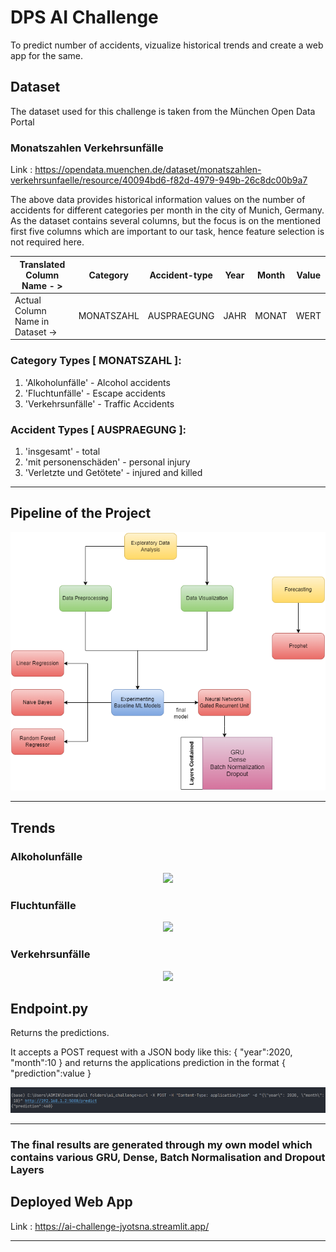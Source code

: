 # DPS AI Challenge

To predict number of accidents, vizualize historical trends and create a web app for the same.

## Dataset

The dataset used for this challenge is taken from the München Open Data Portal

### Monatszahlen Verkehrsunfälle

Link : https://opendata.muenchen.de/dataset/monatszahlen-verkehrsunfaelle/resource/40094bd6-f82d-4979-949b-26c8dc00b9a7

The above data provides historical information values on the number of accidents for different categories per month in the
city of Munich, Germany. As the dataset contains several columns, but the focus is on the mentioned first five columns which are important to our task, hence feature selection is not required here.

| Translated Column Name - >       | Category   | Accident-type | Year | Month | Value |
| -------------------------------- | ---------- | ------------- | ---- | ----- | ----- |
| Actual Column Name in Dataset -> | MONATSZAHL | AUSPRAEGUNG   | JAHR | MONAT | WERT  |

### Category Types [ MONATSZAHL ]:

1. 'Alkoholunfälle' - Alcohol accidents
2. 'Fluchtunfälle' - Escape accidents
3. 'Verkehrsunfälle' - Traffic Accidents

### Accident Types [ AUSPRAEGUNG ]:

1. 'insgesamt' - total
2. 'mit personenschäden' - personal injury
3. 'Verletzte und Getötete' - injured and killed

---

## Pipeline of the Project

<p align="center">
    <img src="/images/pipeline.png">
</p>

---

## Trends

### Alkoholunfälle

<p align="center">
    <img src="/images/prophetAlkoholunfälle2.png">
</p>

### Fluchtunfälle

<p align="center">
    <img src="/images/prophetFluchtunfälle2.png">
</p>

### Verkehrsunfälle

<p align="center">
    <img src="/images/prophetVerkehrsunfälle2.png">
</p>

## Endpoint.py

Returns the predictions.

It accepts a POST request with a JSON body like this:
{
"year":2020,
"month":10
}
and returns the applications prediction in the format {
"prediction":value
}


<p align="center">
    <img src="/images/endpoint.png">
</p>

---

### The final results are generated through my own model which contains various GRU, Dense, Batch Normalisation and Dropout Layers

## Deployed Web App

Link : https://ai-challenge-jyotsna.streamlit.app/

---
